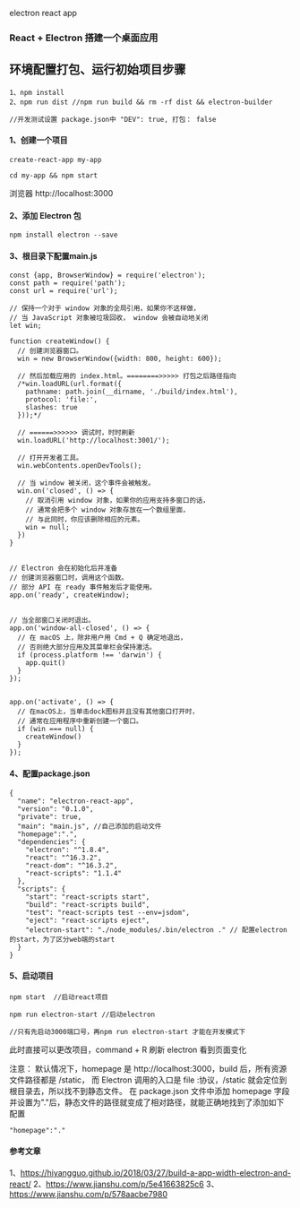 electron react app

### React + Electron 搭建一个桌面应用

## 环境配置打包、运行初始项目步骤

```
1、npm install
2、npm run dist //npm run build && rm -rf dist && electron-builder

//开发测试设置 package.json中 "DEV": true, 打包： false

```

#### 1、创建一个项目

```
create-react-app my-app

cd my-app && npm start

```
浏览器 http://localhost:3000

#### 2、添加 Electron 包

```
npm install electron --save

```

#### 3、根目录下配置main.js

```
const {app, BrowserWindow} = require('electron');
const path = require('path');
const url = require('url');

// 保持一个对于 window 对象的全局引用，如果你不这样做，
// 当 JavaScript 对象被垃圾回收， window 会被自动地关闭
let win;

function createWindow() {
  // 创建浏览器窗口。
  win = new BrowserWindow({width: 800, height: 600});

  // 然后加载应用的 index.html。========>>>>> 打包之后路径指向
  /*win.loadURL(url.format({
    pathname: path.join(__dirname, './build/index.html'),
    protocol: 'file:',
    slashes: true
  }));*/

  // ======>>>>>> 调试时，时时刷新
  win.loadURL('http://localhost:3001/');

  // 打开开发者工具。
  win.webContents.openDevTools();

  // 当 window 被关闭，这个事件会被触发。
  win.on('closed', () => {
    // 取消引用 window 对象，如果你的应用支持多窗口的话，
    // 通常会把多个 window 对象存放在一个数组里面，
    // 与此同时，你应该删除相应的元素。
    win = null;
  })
}


// Electron 会在初始化后并准备
// 创建浏览器窗口时，调用这个函数。
// 部分 API 在 ready 事件触发后才能使用。
app.on('ready', createWindow);


// 当全部窗口关闭时退出。
app.on('window-all-closed', () => {
  // 在 macOS 上，除非用户用 Cmd + Q 确定地退出，
  // 否则绝大部分应用及其菜单栏会保持激活。
  if (process.platform !== 'darwin') {
    app.quit()
  }
});


app.on('activate', () => {
  // 在macOS上，当单击dock图标并且没有其他窗口打开时，
  // 通常在应用程序中重新创建一个窗口。
  if (win === null) {
    createWindow()
  }
});

```

#### 4、配置package.json

```
{
  "name": "electron-react-app",
  "version": "0.1.0",
  "private": true,
  "main": "main.js", //自己添加的启动文件
  "homepage":".",
  "dependencies": {
    "electron": "^1.8.4",
    "react": "^16.3.2",
    "react-dom": "^16.3.2",
    "react-scripts": "1.1.4"
  },
  "scripts": {
    "start": "react-scripts start",
    "build": "react-scripts build",
    "test": "react-scripts test --env=jsdom",
    "eject": "react-scripts eject",
    "electron-start": "./node_modules/.bin/electron ." // 配置electron的start，为了区分web端的start
  }
}
```

#### 5、启动项目

```
npm start  //启动react项目

npm run electron-start //启动electron

//只有先启动3000端口号，再npm run electron-start 才能在开发模式下

```

此时直接可以更改项目，command + R 刷新 electron 看到页面变化

注意：
默认情况下，homepage 是 http://localhost:3000，build 后，所有资源文件路径都是 /static，
而 Electron 调用的入口是 file :协议，/static 就会定位到根目录去，所以找不到静态文件。
在 package.json 文件中添加 homepage 字段并设置为"."后，静态文件的路径就变成了相对路径，就能正确地找到了添加如下配置

```
"homepage":"."

```

#### 参考文章

1、https://hiyangguo.github.io/2018/03/27/build-a-app-width-electron-and-react/
2、https://www.jianshu.com/p/5e41663825c6
3、https://www.jianshu.com/p/578aacbe7980